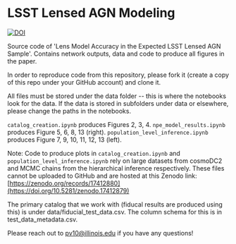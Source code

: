 # LSST Lensed AGN Modeling
[![DOI](https://zenodo.org/badge/DOI/10.5281/zenodo.17412879.svg)](https://doi.org/10.5281/zenodo.17412879)

Source code of 'Lens Model Accuracy in the Expected LSST Lensed AGN Sample'. Contains network outputs, data and code to produce all figures in the paper.

In order to reproduce code from this repository, please fork it (create a copy of this repo under your GitHub account) and clone it.

All files must be stored under the data folder -- this is where the notebooks look for the data. If the data is stored in subfolders under data or elsewhere, please change the paths in the notebooks.

`catalog_creation.ipynb` produces Figures 2, 3, 4.
`npe_model_results.ipynb` produces Figure 5, 6, 8, 13 (right).
`population_level_inference.ipynb` produces Figure 7, 9, 10, 11, 12, 13 (left).

Note: Code to produce plots in `catalog_creation.ipynb` and `population_level_inference.ipynb` rely on large datasets from cosmoDC2 and MCMC chains from the hierarchical inference respectively. These files cannot be uploaded to GitHub and are hosted at this Zenodo link: [https://zenodo.org/records/17412880](https://doi.org/10.5281/zenodo.17412879)

The primary catalog that we work with (fiducal results are produced using this) is under data/fiducial_test_data.csv. The column schema for this is in test_data_metadata.csv.

Please reach out to pv10@illinois.edu if you have any questions!